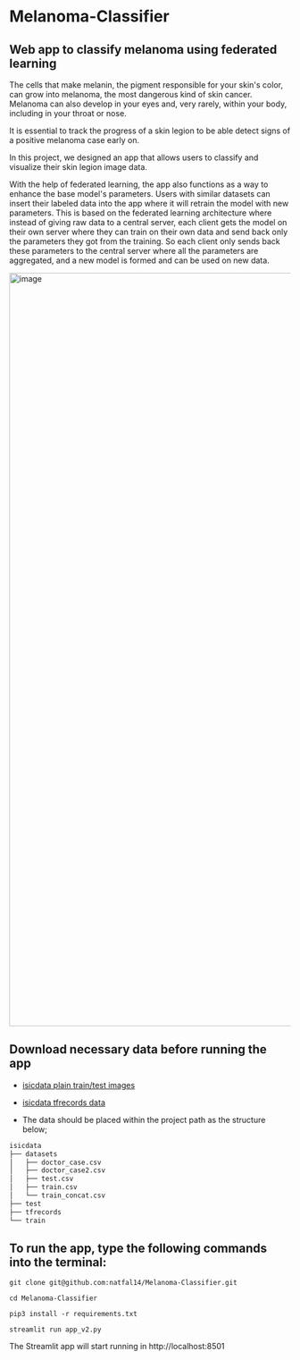 # Melanoma-Classifier
## Web app to classify melanoma using federated learning

The cells that make melanin, the pigment responsible for your skin's color, can grow into melanoma, the most dangerous kind of skin cancer. Melanoma can also develop in your eyes and, very rarely, within your body, including in your throat or nose.

It is essential to track the progress of a skin legion to be able detect signs of a positive melanoma case early on.

In this project, we designed an app that allows users to classify and visualize their skin legion image data.

With the help of federated learning, the app also functions as a way to enhance the base model's parameters. Users with similar datasets can insert their labeled data into the app where it will retrain the model with new parameters. This is based on the federated learning architecture where instead of giving raw data to a central server, each client gets the model on their own server where they can train on their own data and send back only the parameters they got from the training. So each client only sends back these parameters to the central server where all the parameters are aggregated, and a new model is formed and can be used on new data.



<img width="1348" alt="image" src="https://user-images.githubusercontent.com/24277311/181752034-0b81d46a-5a4d-4adb-ae98-7a81ff5852d4.png">

## Download necessary data before running the app

- [isicdata plain train/test images](https://www.kaggle.com/datasets/nroman/melanoma-external-malignant-256/download?datasetVersionNumber=1)

- [isicdata tfrecords data](https://www.kaggle.com/datasets/cdeotte/melanoma-512x512/download?datasetVersionNumber=3)

- The data should be placed within the project path as the structure below;

```bash
isicdata
├── datasets
│   ├── doctor_case.csv
│   ├── doctor_case2.csv
│   ├── test.csv
│   ├── train.csv
│   └── train_concat.csv
├── test
├── tfrecords
└── train
```

## To run the app, type the following commands into the terminal:


`git clone git@github.com:natfal14/Melanoma-Classifier.git`

`cd Melanoma-Classifier`

`pip3 install -r requirements.txt`

`streamlit run app_v2.py`


The Streamlit app will start running in http://localhost:8501
